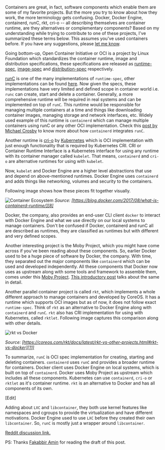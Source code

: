 Containers are great, in fact, software components which enable them are
some of my favorite projects. But the more you try to know about how
they work, the more terminology gets confusing. Docker, Docker Engine,
containerd, runC, rkt, cri-o -- all describing themselves are
container runtime, are they alternatives or complementary components?
Based on my understanding while trying to contribute to one of these
projects, I've summarized these terms below. This assumes you've used
containers before. If you have any suggestions, please [let me
know](/contact).

Going bottom-up, Open Container Initiative or OCI is a project by
Linux Foundation which standardizes the container runtime, image and
distribution specifications, these specifications are released as
[runtime-spec][0], [image-spec][1] and [distribution-spec][2]
respectively.

[runC][3] is one of the many implementations of `runtime-spec`, other
implementations can be found [here][4]. Now given the specs, these
implementations have very limited and defined scope in container world
i.e. `runc` can create, start and delete a container. Generally, a
more comprehensive runtime will be required in real systems and can be
implemented on top of `runC`. This runtime would be responsible for
managing multiple containers at a time and things like downloading
container images, managing storage and network interfaces, etc. Widely
used example of this runtime is `containerd` which can manage multiple
containers using runC or any other OCI implementation. Check this
[post by Michael Crosby][5] to know more about how `containerd`
integrates `runC`.

Another runtime is [cri-o][6] by [Kubernetes][13] which is OCI
implementation with just enough functionality that is required by
Kubernetes CRI. CRI or Container Runtime Interface is a Kubernetes
interface for using any runtime with its container manager called
`kubelet`. That means, `containerd` and `cri-o` are alternative
runtimes for using with `kubelet`.

Now, `kubelet` and Docker Engine are a higher level abstractions that
use and depend on above-mentioned runtimes. Docker Engine uses
`containerd` and adds things like networking, volumes and security to
the containers.

Following image shows how these pieces fit together visually.

![Container Ecosystem][7] *Source:
 [https://blog.docker.com/2017/08/what-is-containerd-runtime/][8]*

Docker, the company, also provides an end-user CLI client `docker` to
interact with Docker Engine and what we use directly on our local
systems to manage containers. Don't be confused if Docker, containerd
and runC all are described as runtimes, they are classified as
runtimes but with different and very defined scopes.

Another interesting project is the Moby Project, which you might have
come across if you've been reading about these components. So, earlier
Docker used to be a huge piece of software by Docker, the
company. With time, they separated out the major components like
`containerd` which can be used and developed independently. All these
components that Docker now uses as upstream along with some tools and
framework to assemble them, comes under this [Moby Project][9]. [This
introductory post][12] talks about the same in detail.

Another parallel container project is called `rkt`, which implements a
whole different approach to manage containers and developed by CoreOS.
It has a runtime which supports OCI images but as of now, it does not
follow exact `runtime-spec`. Think of `rkt` as an alternative to
Docker Engine along with `containerd` and `runC`. `rkt` also has CRI
implementation for using with Kubernetes, called `rktlet`. Following
image captures this comparison along with other details.

![rkt vs Docker][10]

*Source:
[https://coreos.com/rkt/docs/latest/rkt-vs-other-projects.html#rkt-vs-docker][11]*

To summarize, `runC` is OCI spec implementation for creating, starting
and deleting containers. `containerd` uses `runC` and provides a
broader runtime for containers. Docker client uses Docker Engine on
local systems, which is built on top of `containerd`. Docker uses Moby
Project as upstream which includes all these components. Kubernetes
can use `containerd`, `cri-o` or `rktlet` as it's container
runtime. `rkt` is an alternative to Docker and has all components of
its own.

[Edit]

Adding about `LXC` and `libcontainer`, they both use kernel features
like namespaces and cgroups to provide the virtualization and have
different motivations. Docker Engine used to use `LXC` before they
created their own `libcontainer`. So, `runC` is mostly just a wrapper
around `libcontainer`.

[Reddit discussion link.][15]

PS: Thanks [Fakabbir Amin][14] for reading the draft of this post.

[0]: https://github.com/opencontainers/runtime-spec
[1]: https://github.com/opencontainers/image-spec
[2]: https://github.com/opencontainers/distribution-spec
[3]: https://github.com/opencontainers/runc
[4]: https://github.com/opencontainers/runtime-spec/blob/master/implementations.md
[5]: https://blog.docker.com/2016/04/docker-containerd-integration/
[6]: https://github.com/kubernetes-sigs/cri-o
[7]: https://i2.wp.com/blog.docker.com/wp-content/uploads/974cd631-b57e-470e-a944-78530aaa1a23-1.jpg?w=906&ssl=1
[8]: https://blog.docker.com/2017/08/what-is-containerd-runtime/
[9]: https://mobyproject.org/projects/
[10]: https://coreos.com/rkt/docs/latest/rkt-vs-docker-process-model.png
[11]: https://coreos.com/rkt/docs/latest/rkt-vs-other-projects.html#rkt-vs-docker
[12]: https://blog.docker.com/2017/04/introducing-the-moby-project/
[13]: https://kubernetes.io/
[14]: https://fakabbir.github.io/
[15]: https://www.reddit.com/r/docker/comments/bc4de6/brief_writeup_explaining_confusing_terms_in/
